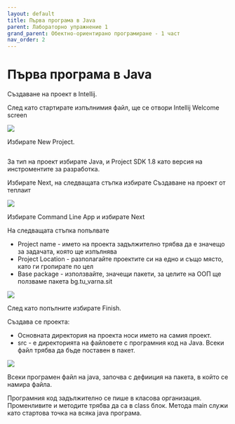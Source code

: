 ```yaml
---
layout: default
title: Първа програма в Java
parent: Лабораторно упражнение 1
grand_parent: Обектно-ориентирано програмиране - 1 част
nav_order: 2
---
```


# Първа програма в Java

Създаване на проект в Intellij.

След като стартирате изпълнимия файл, ще се отвори Intellij Welcome screen

![](<../../.gitbook/assets/image (139).png>)

Избирате New Project.

<div align="center">

<img src="../../.gitbook/assets/image (127).png" alt="">

</div>

За тип на проект избирате Java, и Project SDK 1.8 като версия на инстроментите за разработка.&#x20;

Избирате Next, на следващата стъпка избирате Създаване на проект от теплаит

![](<../../.gitbook/assets/image (136).png>)

Избирате Command Line App и избирате Next

На следващата стъпка попълвате

* Project name - името на проекта задължително трябва да е значещо за задачата, която ще изпълнява
* Project Location - разполагайте проектите си на едно и също място, като ги гропирате по цел
* Base package - използвайте, значещи пакети, за целите на ООП ще ползваме пакета bg.tu\_varna.sit

![](<../../.gitbook/assets/image (99).png>)

След като попълните избирате Finish.

Създава се проекта:

* Основната директория на проекта носи името на самия проект.
* src - е директорията на файловете с програмния код на Java. Всеки файл трябва да бъде поставен в пакет.

![](<../../.gitbook/assets/image (131).png>)

Всеки програмен файл на java, започва с дефииция на пакета, в който се намира файла.

Програмния код задължително се пише в класова организация. Променливите и методите трябва да са в class блок. Метода main служи като стартова точка на всяка java програма.
